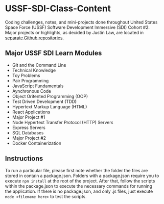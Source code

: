 # USSF-SDI-Class-Content
Coding challenges, notes, and mini-projects done throughout United States Space Force (USSF) Software Development Immersive (SDI) Cohort #2. Major projects or highlights, as decided by Justin Law, are located in [separate Github repositories](https://github.com/justinthelaw?tab=repositories).

## Major USSF SDI Learn Modules
  - Git and the Command Line
  - Technical Knowledge
  - Toy Problems
  - Pair Programming
  - JavaScript Fundamentals
  - Aynchronous Code
  - Object Oritented Programming (OOP)
  - Test Driven Development (TDD)
  - Hypertext Markup Language (HTML)
  - React Applications
  - Major Project #1
  - Node Hypertext Transfer Protocol (HTTP) Servers
  - Express Servers
  - SQL Databases
  - Major Project #2
  - Docker Containerization

## Instructions
To run a particular file, please first note whether the folder the files are stored in contain a package.json. Folders with a package.json require you to execute ```npm install``` at the root of the project. After that, follow the scripts within the package.json to execute the necessary commands for running the application. If there is no package.json, and only .js files, just execute ```node <filename here>``` to test the scripts.